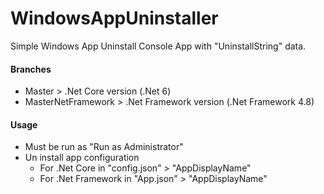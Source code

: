 # WindowsAppUninstaller

Simple Windows App Uninstall Console App with "UninstallString" data.

#### Branches
* Master > .Net Core version (.Net 6)
* MasterNetFramework > .Net Framework version (.Net Framework 4.8)

#### Usage
* Must be run as "Run as Administrator"
* Un install app configuration
  * For .Net Core in "config.json" > "AppDisplayName"
  * For .Net Framework in "App.json" > "AppDisplayName"
